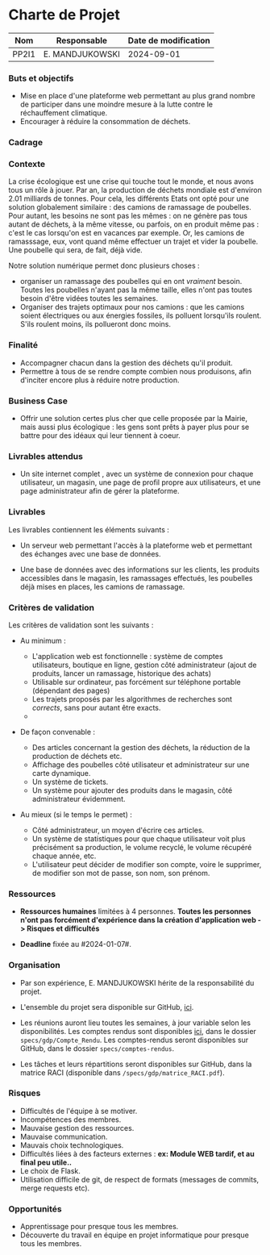# Charte de Projet


| Nom   | Responsable | Date de modification
| -------- | ------- | -------- |
| PP2I1  | E. MANDJUKOWSKI  |  2024-09-01 |


### Buts et objectifs 

- Mise en place d'une plateforme web permettant au plus grand nombre de participer dans une moindre mesure à la lutte contre le réchauffement climatique.
- Encourager à réduire la consommation de déchets.

### Cadrage

###  Contexte

La crise écologique est une crise qui touche tout le monde, et nous avons tous un rôle à jouer. Par an, la production de déchets mondiale est d'environ 2.01 milliards de tonnes. Pour cela, les différents Etats ont opté pour une solution globalement similaire : des camions de ramassage de poubelles. Pour autant, les besoins ne sont pas les mêmes : on ne génère pas tous autant de déchets, à la même vitesse, ou parfois, on en produit même pas : c'est le cas lorsqu'on est en vacances par exemple. Or, les camions de ramasssage, eux, vont quand même effectuer un trajet et vider la poubelle. Une poubelle qui sera, de fait, déjà vide.

Notre solution numérique permet donc plusieurs choses : 
- organiser un ramassage des poubelles qui en ont *vraiment* besoin. Toutes les poubelles n'ayant pas la même taille, elles n'ont pas toutes besoin d'être vidées toutes les semaines.
- Organiser des trajets optimaux pour nos camions : que les camions soient électriques ou aux énergies fossiles, ils polluent lorsqu'ils roulent. S'ils roulent moins, ils pollueront donc moins.


### Finalité

- Accompagner chacun dans la gestion des déchets qu'il produit.
- Permettre à tous de se rendre compte combien nous produisons, afin d'inciter encore plus à réduire notre production.

### Business Case

- Offrir une solution certes plus cher que celle proposée par la Mairie, mais aussi plus écologique : les gens sont prêts à payer plus pour se battre pour des idéaux qui leur tiennent à coeur.

### Livrables attendus

- Un site internet complet , avec un système de connexion pour chaque utilisateur, un magasin, une page de profil propre aux utilisateurs, et une page administrateur afin de gérer la plateforme.

### Livrables

Les livrables contiennent les éléments suivants :

- Un serveur web permettant l'accès à la plateforme web et permettant des échanges
avec une base de données.

* Une base de données avec des informations sur les clients, les produits accessibles dans le magasin, les ramassages effectués, les poubelles déjà mises en places, les camions de ramassage.


### Critères de validation

Les critères de validation sont les suivants :

- Au minimum :
    - L'application web est fonctionnelle : système de comptes utilisateurs, boutique en ligne, gestion côté administrateur (ajout de produits, lancer un ramassage, historique des achats)
    - Utilisable sur ordinateur, pas forcément sur téléphone portable (dépendant des pages)
    - Les trajets proposés par les algorithmes de recherches sont *corrects*, sans pour autant être exacts.
  - 
- De façon convenable :
    - Des articles concernant la gestion des déchets, la réduction de la production de déchets etc.
    - Affichage des poubelles côté utilisateur et administrateur sur une carte dynamique.
    - Un système de tickets.
    - Un système pour ajouter des produits dans le magasin, côté administrateur évidemment.
  
- Au mieux (si le temps le permet) :
  - Côté administrateur, un moyen d'écrire ces articles.
  - Un système de statistiques pour que chaque utilisateur voit plus précisément sa production, le volume recyclé, le volume récupéré chaque année, etc.
  - L'utilisateur peut décider de modifier son compte, voire le supprimer, de modifier son mot de passe, son nom, son prénom.


### Ressources

* **Ressources humaines** limitées à 4 personnes.
__Toutes les personnes n'ont pas forcément d'expérience dans la création d'application
web -> Risques et difficultés__

* **Deadline** fixée au #2024-01-07#.

### Organisation

* Par son expérience, E. MANDJUKOWSKI hérite de la responsabilité du projet.

* L'ensemble du projet sera disponible sur GitHub, [ici](https://github.com/Esteban795/PP2I1/tree/main).

* Les réunions auront lieu toutes les semaines, à jour variable selon les disponibilités. Les comptes rendus sont disponibles [ici](https://github.com/Esteban795/PP2I1/tree/main), dans le dossier `specs/gdp/Compte_Rendu`.
Les comptes-rendus seront disponibles sur GitHub, dans le dossier `specs/comptes-rendus`. 

* Les tâches et leurs répartitions seront disponibles sur GitHub, dans la matrice RACI (disponible dans `/specs/gdp/matrice_RACI.pdf`).

### Risques

* Difficultés de l'équipe à se motiver.
* Incompétences des membres.
* Mauvaise gestion des ressources.
* Mauvaise communication.
* Mauvais choix technologiques.
* Difficultés liées à des facteurs externes :
__ex: Module WEB tardif, et au final peu utile..__
* Le choix de Flask.
* Utilisation difficile de git, de respect de formats (messages de commits, merge requests etc).

### Opportunités

* Apprentissage pour presque tous les membres.
* Découverte du travail en équipe en projet informatique pour presque tous les membres.